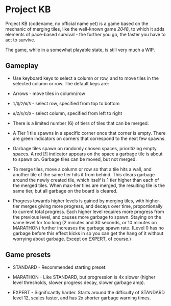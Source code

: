 # Project KB

Project KB (codename, no official name yet) is a game based on the mechanic of merging tiles, like the well-known game *2048*, to which it adds elements of pace-based survival - the further you go, the faster you have to act to survive.

The game, while in a somewhat playable state, is still very much a WIP.

## Gameplay

- Use keyboard keys to select a column or row, and to move tiles in the selected column or row. The default keys are:
 - Arrows - move tiles in column/row
 - `1`/`Q`/`2`/`W`/`3` - select row, specified from top to bottom
 - `A`/`Z`/`S`/`X`/`D` - select column, specified from left to right

- There is a limited number (6) of tiers of tiles that can be merged.

- A Tier 1 tile spawns in a specific corner once that corner is empty. There are green indicators on corners that correspond to the next few spawns.

- Garbage tiles spawn on randomly chosen spaces, prioritizing empty spaces. A red \[!\] indicator appears on the space a garbage tile is about to spawn on. Garbage tiles can be moved, but not merged.

- To merge tiles, move a column or row so that a tile hits a wall, and another tile of the same tier hits it from behind. This clears garbage around the newly created tile, which itself is 1 tier higher than each of the merged tiles. When max-tier tiles are merged, the resulting tile is the same tier, but all garbage on the board is cleared.

- Progress towards higher levels is gained by merging tiles, with higher-tier merges giving more progress, and decays over time, proportionally to current total progress. Each higher level requires more progress from the previous level, and causes more garbage to spawn. Staying on the same level for too long (2 minutes and 30 seconds, or 10 minutes on MARATHON) further increases the garbage spawn rate. (Level 0 has no garbage before this effect kicks in so you can get the hang of it without worrying about garbage. Except on EXPERT, of course.)

## Game presets

- STANDARD - Recommended starting preset.

- MARATHON - Like STANDARD, but progression is 4x slower (higher level thresholds, slower progress decay, slower garbage amp).

- EXPERT - Significantly harder. Starts around the difficulty of STANDARD level 12, scales faster, and has 2x shorter garbage warning times.
